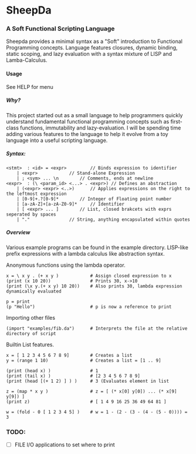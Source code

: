 # SheepDa
### A Soft Functional Scripting Language
Sheepda provides a minimal syntax as a "Soft" introduction to Functional Programming concepts.
Language features closures, dynamic binding, static scoping, and lazy evaluation with a syntax mixture of LISP and Lamba-Calculus. 

#### Usage
See HELP for menu

##### Why?
This project started out as a small language to help programmers quickly understand fundamental functional programming concepts such as first-class functions, immutability and lazy-evaluation. 
I will be spending time adding various features to the language to help it evolve from a toy language into a useful scripting language.

##### Syntax:
	<stmt>	: <id> = <expr>			// Binds expression to identifier
		| <expr>			// Stand-alone Expression
		| ; <sym> ... \n		// Comments, ends at newline
	<expr>	: (\ <param_id> <...> . <expr>)	// Defines an abstraction
		| (<expr> <expr> <..>)		// Applies expressions on the right to the leftmost expression
		| [0-9]+.?[0-9]*		// Integer of Floating point number 
		| [a-zA-Z]+[a-zA-Z0-9]*		// Identifier 
		| [ <expr> ... ]		// List, closed brakcets with exprs seperated by spaces
		| "."				// String, anything encapsulated within quotes

##### Overview
Various example programs can be found in the example directory. 
LISP-like prefix expressions with a lambda calculus like abstraction syntax.

Anonymous functions using the lambda operator.


	x = \ x y . (+ x y )			# Assign closed expression to x
	(print (x 10 20))				# Prints 30, x->10
	(print (\x y.(+ x y) 10 20))	# Also prints 30, lambda expression dynamically evaluated
	
	p = print
	(p "Hello")						# p is now a reference to print


Importing other files

	(import "examples/fib.da") 		# Interprets the file at the relative directory of script 

	
Builtin List features.
	
	x = [ 1 2 3 4 5 6 7 8 9]		# Creates a list
	y = (range 1 10)				# Creates a list = [1 .. 9]
	
	(print (head x) )				# 1
	(print (tail x) ) 				# [2 3 4 5 6 7 8 9]
	(print (head [(+ 1 2) ] ) ) 	# 3 (Evaluates element in list	

	z = (map * x y ) 				# z = [ (* x[0] y[0]) ... (* x[9] y[9]) ]
	(print z)						# [ 1 4 9 16 25 36 49 64 81 ]
	
	w = (fold - 0 [ 1 2 3 4 5] ) 	# w = 1 - (2 - (3 - (4 - (5 - 0)))) = 3 
	
		
	

### TODO:
- [ ] FILE I/O applications to set where to print

